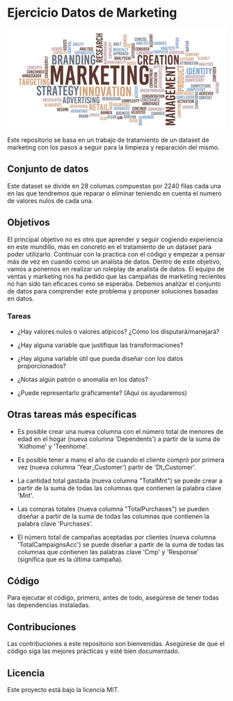 # Ejercicio Datos de Marketing

![Imagen local](marketing.jpg)

Este repositorio se basa en un trabajo de tratamiento de un dataset de marketing con los pasos a seguir para la limpieza y reparación del mismo.

## Conjunto de datos

Este dataset se divide en 28 columas compuestas por 2240 filas cada una en las que tendremos que reparar o eliminar teniendo en cuenta el numero de valores nulos de cada una.

## Objetivos

El principal objetivo no es otro que aprender y seguir cogiendo experiencia en este mundillo, más en concreto en el tratamiento de un dataset para poder utilizarlo. Continuar con la practica con el código y empezar a pensar más de vez en cuando como un analísta de datos. Dentro de este objetivo, vamos a ponernos en realizar un roleplay de analista de datos. El equipo de ventas y marketing nos ha pedido que las campañas de marketing recientes no han sido tan eficaces como se esperaba. Debemos analizar el conjunto de datos para comprender este problema y proponer soluciones basadas en datos.

### Tareas

- ¿Hay valores nulos o valores atípicos? ¿Cómo los disputará/manejará?

- ¿Hay alguna variable que justifique las transformaciones?

- ¿Hay alguna variable útil que pueda diseñar con los datos proporcionados?

- ¿Notas algún patrón o anomalía en los datos?

- ¿Puede representarlo graficamente? (Aquí os ayudaremos)

## Otras tareas más específicas

- Es posible crear una nueva columna con el número total de menores de edad en el hogar (nueva columna 'Dependents') a partir de la suma de 'Kidhome' y 'Teenhome'.

- Es posible tener a mano el año de cuando el cliente compró por primera vez (nueva columna 'Year_Customer') partir de 'Dt_Customer'.

- La cantidad total gastada (nueva columna "TotalMnt") se puede crear a partir de la suma de todas las columnas que contienen la palabra clave 'Mnt'.

- Las compras totales (nueva columna "TotalPurchases") se pueden diseñar a partir de la suma de todas las columnas que contienen la palabra clave 'Purchases'.

- El número total de campañas aceptadas por clientes (nueva columna 'TotalCampaignsAcc') se puede diseñar a partir de la suma de todas las columnas que contienen las palabras clave 'Cmp' y 'Response' (significa que es la última campaña).

## Código

Para ejecutar el código, primero, antes de todo, asegúrese de tener todas las dependencias instaladas.

## Contribuciones

Las contribuciones a este repositorio son bienvenidas. Asegúrese de que el código siga las mejores prácticas y esté bien documentado.

## Licencia

Este proyecto está bajo la licencia MIT.
